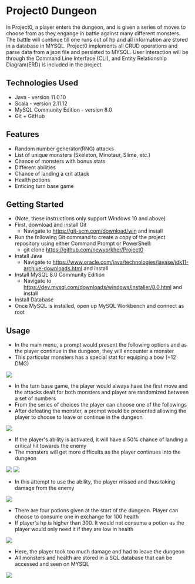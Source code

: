 # Project0 Dungeon
In Project0, a player enters the dungeon, and is given a series of moves to choose from as they engange in battle against many different monsters. 
The battle will continue till one runs out of hp and all information are stored in a database in MYSQL. Project0 implements all CRUD operations and parse data from 
a json file and persisted to MYSQL. User interaction will be through the Command Line Interface (CLI), and Entity Relationship Diagram(ERD) is included in the project.

## Technologies Used
- Java - version 11.0.10
- Scala - version 2.11.12
- MySQL Community Edition - version 8.0
- Git + GitHub

## Features
- Random number generator(RNG) attacks
- List of unique monsters (Skeleton, Minotaur, Slime, etc.)
- Chance of monsters with bonus stats
- Different abilities
- Chance of landing a crit attack
- Health potions
- Enticing turn base game

## Getting Started
- (Note, these instructions only support Windows 10 and above)
- First, download and install Git
  - Navigate to https://git-scm.com/download/win and install
- Run the following Git command to create a copy of the project repository using either Command Prompt or PowerShell:
  - git clone https://github.com/newyorkher/Project0
- Install Java
  - Navigate to https://www.oracle.com/java/technologies/javase/jdk11-archive-downloads.html and install
- Install MySQL 8.0 Community Edition
  - Navigate to https://dev.mysql.com/downloads/windows/installer/8.0.html and install
- Install Database
- Once MySQL is installed, open up MySQL Workbench and connect as root

## Usage
- In the main menu, a prompt would present the following options and as the player continue in the dungeon, they will encounter a monster
- This particular monsters has a special stat for equiping a bow (+12 DMG)

![](Dungeon%20Images/1.PNG)

- In the turn base game, the player would always have the first move and the attacks dealt for both monsters and player are randomized between a set of numbers
- From the series of choices the player can choose one of the followings
- After defeating the monster, a prompt would be presented allowing the player to choose to leave or continue in the dungeon

![](Dungeon%20Images/2.PNG)

- If the player's ability is activated, it will have a 50% chance of landing a critical hit towards the enemy
- The monsters will get more difficults as the player continues into the dungeon 

![](Dungeon%20Images/3.PNG)
![](Dungeon%20Images/4.PNG)

- In this attempt to use the ability, the player missed and thus taking damage from the enemy

![](Dungeon%20Images/5.PNG)

- There are four potions given at the start of the dungeon. Player can choose to consume one in exchange for 100 health
- If player's hp is higher than 300. It would not consume a potion as the player would only need it if they are low in health

![](Dungeon%20Images/6.PNG)

- Here, the player took too much damage and had to leave the dungeon
- All monsters and health are stored in a SQL database that can be accessed and seen on MYSQL 

![](Dungeon%20Images/7.PNG)
 
